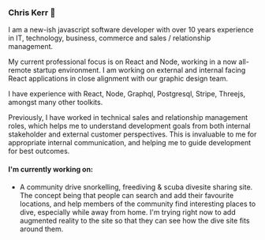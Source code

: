 ### Chris Kerr 👋

I am a new-ish javascript software developer with over 10 years experience in IT, technology, business, commerce and sales / relationship management.

My current professional focus is on React and Node, working in a now all-remote startup environment. I am working on external and internal facing React applications in close alignment with our graphic design team. 

I have experience with React, Node, Graphql, Postgresql, Stripe, Threejs, amongst many other toolkits.

Previously, I have worked in technical sales and relationship management roles, which helps me to understand development goals from both internal stakeholder and external customer perspectives. This is invaluable to me for appropriate internal communication, and helping me to guide development for best outcomes.

#### I'm currently working on:
- A community drive snorkelling, freediving & scuba divesite sharing site. The concept being that people can search and add their favourite locations, and help members of the community find interesting places to dive, especially while away from home. I'm trying right now to add augmented reality to the site so that they can see how the dive site fits around them.
